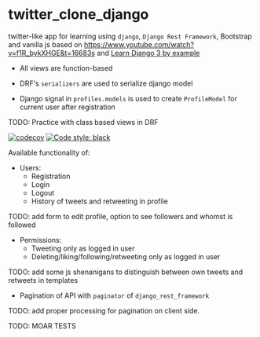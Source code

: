 # twitter_clone_django
twitter-like app for learning using ```django```, ```Django Rest Framework```, Bootstrap and vanilla js based on https://www.youtube.com/watch?v=f1R_bykXHGE&t=16683s and [Learn Django 3 by example](https://www.amazon.com/Django-Example-powerful-reliable-applications/dp/1838981950)

 - All views are function-based

 - DRF's ```serializers``` are used to serialize django model

 - Django signal in ```profiles.models``` is used to create ```ProfileModel``` for current user after registration 

TODO: Practice with class based views in DRF

[![codecov](https://codecov.io/gh/demigorrgon/twitter_clone_django/branch/main/graph/badge.svg?token=9ESNX8YOVN)](https://codecov.io/gh/demigorrgon/twitter_clone_django)
[![Code style: black](https://img.shields.io/badge/code%20style-black-000000.svg)](https://github.com/psf/black)

Available functionality of:

- Users:
    - Registration
    - Login
    - Logout
    - History of tweets and retweeting in profile

TODO: add form to edit profile, option to see followers and whomst is followed

- Permissions:
    - Tweeting only as logged in user
    - Deleting/liking/following/retweeting only as logged in user

TODO: add some js shenanigans to distinguish between own tweets and retweets in templates

- Pagination of API with ```paginator``` of ```django_rest_framework```

TODO: add proper processing for pagination on client side.

TODO: MOAR TESTS

